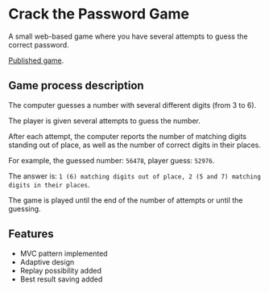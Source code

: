 # Crack the Password Game

A small web-based game where you have several attempts to guess the correct password.

[Published game](https://crack-the-password.netlify.app).

## Game process description

The computer guesses a number with several different digits (from 3 to 6).

The player is given several attempts to guess the number.

After each attempt, the computer reports the number of matching digits standing out of place, as well as the number of correct digits in their places.

For example, the guessed number: `56478`, player guess: `52976`.

The answer is: `1 (6) matching digits out of place, 2 (5 and 7) matching digits in their places`.

The game is played until the end of the number of attempts or until the guessing.

## Features

- MVC pattern implemented
- Adaptive design
- Replay possibility added
- Best result saving added

